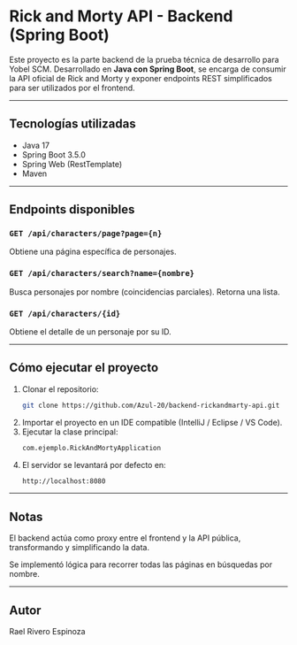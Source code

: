 # Rick and Morty API - Backend (Spring Boot)

Este proyecto es la parte backend de la prueba técnica de desarrollo para Yobel SCM. Desarrollado en **Java con Spring Boot**, se encarga de consumir la API oficial de Rick and Morty y exponer endpoints REST simplificados para ser utilizados por el frontend.

---

## Tecnologías utilizadas

- Java 17
- Spring Boot 3.5.0
- Spring Web (RestTemplate)
- Maven

---

## Endpoints disponibles

### `GET /api/characters/page?page={n}`  
Obtiene una página específica de personajes.

### `GET /api/characters/search?name={nombre}`  
Busca personajes por nombre (coincidencias parciales). Retorna una lista.

### `GET /api/characters/{id}`  
Obtiene el detalle de un personaje por su ID.

---

## Cómo ejecutar el proyecto

1. Clonar el repositorio:
   ```bash
   git clone https://github.com/Azul-20/backend-rickandmarty-api.git
2. Importar el proyecto en un IDE compatible (IntelliJ / Eclipse / VS Code).
3. Ejecutar la clase principal:
   ```bash
   com.ejemplo.RickAndMortyApplication
5. El servidor se levantará por defecto en:
   ```bash
   http://localhost:8080

---

## Notas

El backend actúa como proxy entre el frontend y la API pública, transformando y simplificando la data.

Se implementó lógica para recorrer todas las páginas en búsquedas por nombre.

---

## Autor
Rael Rivero Espinoza

